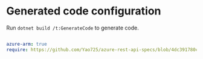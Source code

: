 # Generated code configuration

Run `dotnet build /t:GenerateCode` to generate code.

``` yaml

azure-arm: true
require: https://github.com/Yao725/azure-rest-api-specs/blob/4dc391780cb36a5c8c5632f5baec0cb8f255fa71/specification/privatedns/resource-manager/readme.md
 

```